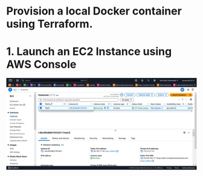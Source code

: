 # Provision a local Docker container using Terraform.

# 1. Launch an EC2 Instance using AWS Console
![image alt](https://github.com/souravhajra123/ElevateLabsTask3/blob/e9d95c458644533a8fce7cce7ed21b4d8fedb467/images/24.JPG)




